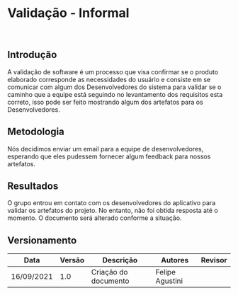# Validação - Informal
<br>

## Introdução
A validação de software é um processo que visa confirmar se o produto elaborado corresponde as necessidades do usuário e consiste em se comunicar com algum dos Desenvolvedores do sistema para validar se o caminho que a equipe está seguindo no levantamento dos requisitos esta correto, isso pode ser feito mostrando algum dos artefatos para os Desenvolvedores.


## Metodologia
Nós decidimos enviar um email para a equipe de desenvolvedores, esperando que eles pudessem fornecer algum feedback para nossos artefatos.
<br>

## Resultados
O grupo entrou em contato com os desenvolvedores do aplicativo para validar os artefatos do projeto. No entanto, não foi obtida resposta até o momento.
O documento será alterado conforme a situação. 
<br>

    
## Versionamento

| Data     | Versão | Descrição                                        | Autores    | Revisor        |
| ---------- | --------- | ------------------------------------------ | ---------------- |-------- |
| 16/09/2021 | 1.0 | Criação do documento                   | Felipe Agustini |               |  
